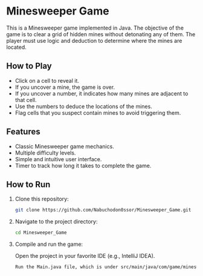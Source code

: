 # Minesweeper Game

This is a Minesweeper game implemented in Java. The objective of the game is to clear a grid of hidden mines without detonating any of them. The player must use logic and deduction to determine where the mines are located.

## How to Play

- Click on a cell to reveal it.
- If you uncover a mine, the game is over.
- If you uncover a number, it indicates how many mines are adjacent to that cell.
- Use the numbers to deduce the locations of the mines.
- Flag cells that you suspect contain mines to avoid triggering them.

## Features

- Classic Minesweeper game mechanics.
- Multiple difficulty levels.
- Simple and intuitive user interface.
- Timer to track how long it takes to complete the game.

## How to Run

1. Clone this repository:
   ```bash
   git clone https://github.com/Nabuchodon0ssor/Minesweeper_Game.git

2. Navigate to the project directory:
    ```bash
   cd Minesweeper_Game

3. Compile and run the game:
  
   Open the project in your favorite IDE (e.g., IntelliJ IDEA).
   ```bash
   Run the Main.java file, which is under src/main/java/com/game/minesweeper.
